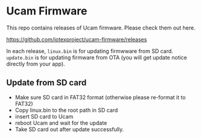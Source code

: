 # Ucam Firmware

This repo contains releases of Ucam firmware. Please check them out here. 

https://github.com/iotexproject/ucam-firmware/releases

In each release, `linux.bin` is for updating firmwware from SD card. `update.bin` is for updating firmware from OTA (you will get update notice directly from your app).

## Update from SD card

- Make sure SD card in FAT32 format (otherwise please re-format it to FAT32)
- Copy linux.bin to the root path in SD card
- insert SD card to Ucam
- reboot Ucam and wait for the update
- Take SD card out after update successfully.
